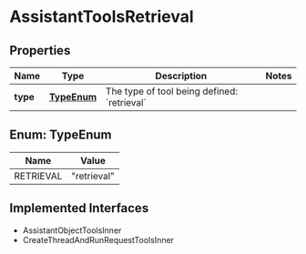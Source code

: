 

# AssistantToolsRetrieval


## Properties

| Name | Type | Description | Notes |
|------------ | ------------- | ------------- | -------------|
|**type** | [**TypeEnum**](#TypeEnum) | The type of tool being defined: &#x60;retrieval&#x60; |  |



## Enum: TypeEnum

| Name | Value |
|---- | -----|
| RETRIEVAL | &quot;retrieval&quot; |


## Implemented Interfaces

* AssistantObjectToolsInner
* CreateThreadAndRunRequestToolsInner


